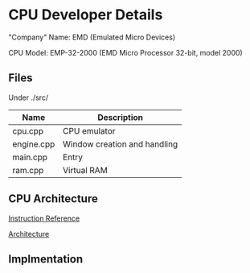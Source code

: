 # CPU Developer Details

"Company" Name: EMD (Emulated Micro Devices)

CPU Model: EMP-32-2000 (EMD Micro Processor 32-bit, model 2000)

## Files

Under ./src/

| Name | Description |
|-|-|
| cpu.cpp | CPU emulator |
| engine.cpp | Window creation and handling |
| main.cpp | Entry |
| ram.cpp | Virtual RAM |

## CPU Architecture

[Instruction Reference]("InstructionReference.md")

[Architecture]("Architecture.md")

## Implmentation
